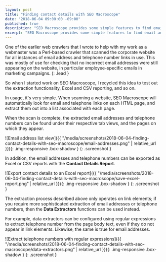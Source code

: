 ```yaml
---
layout: post
title: "Finding contact details with SEO Macroscope"
date: "2018-06-04 09:00:00 -09:00"
published: true
description: "SEO Macroscope provides some simple features to find email and telephone links used throughout your website."
excerpt: "SEO Macroscope provides some simple features to find email and telephone links used throughout your website."
---
```


One of the earlier web crawlers that I wrote to help with my work as a webmaster was a Perl-based crawler that scanned the corporate website for all instances of email address and telephone number links in use. This was mostly of use for checking that no incorrect email addresses were still appearing on the website, in particular employee-specific emails in marketing campaigns.
{: .lead }

So when I started work on SEO Macroscope, I recycled this idea to test out the extraction functionality, Excel and CSV reporting, and so on.

In usage, it's very simple. When scanning a website, SEO Macroscope will automatically look for email and telephone links on each HTML page, and extract them out into a list associated with each page.

When the scan is complete, the extracted email addresses and telephone numbers can be found under their respective tab views, and the pages on which they appear.

![Email address list view]({{ "/media/screenshots/2018-06-04-finding-contact-details-with-seo-macroscope/email-addresses.png" | relative_url }}){: .img-responsive .box-shadow }
{: .screenshot }

In addition, the email addresses and telephone numbers can be exported as Excel or CSV reports with the **Contact Details Report**.

![Export contact details to an Excel report]({{ "/media/screenshots/2018-06-04-finding-contact-details-with-seo-macroscope/save-excel-report.png" | relative_url }}){: .img-responsive .box-shadow }
{: .screenshot }

The extraction process described above only operates on link elements; if you require more sophisticated extraction of email addresses or telephone numbers, then the **Data Extractors** functions can be used instead.

For example, data extractors can be configured using regular expressions to extract telephone number from the page body text, even if they do not appear in link elements. Likewise, the same is true for email addresses.

![Extract telephone numbers with regular expressions]({{ "/media/screenshots/2018-06-04-finding-contact-details-with-seo-macroscope/data-extractors.png" | relative_url }}){: .img-responsive .box-shadow }
{: .screenshot }
